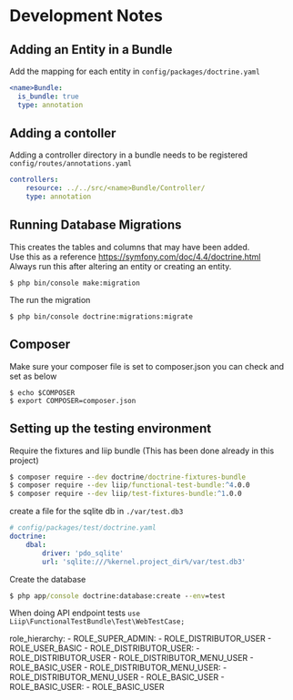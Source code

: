 # Development Notes

## Adding an Entity in a Bundle
Add the mapping for each entity in `config/packages/doctrine.yaml`
```yaml
<name>Bundle:
  is_bundle: true
  type: annotation
```

## Adding a contoller 
Adding a controller directory in a bundle needs to be registered 
`config/routes/annotations.yaml`
```yaml
controllers:
    resource: ../../src/<name>Bundle/Controller/
    type: annotation
```

## Running Database Migrations
This creates the tables and columns that may have been added. <br>
Use this as a reference https://symfony.com/doc/4.4/doctrine.html <br>
Always run this after altering an entity or creating an entity.
```
$ php bin/console make:migration
```
The run the migration
```
$ php bin/console doctrine:migrations:migrate
```

## Composer
Make sure your composer file is set to composer.json
you can check and set as below
```
$ echo $COMPOSER
$ export COMPOSER=composer.json
```

## Setting up the testing environment 
Require the fixtures and liip bundle (This has been done already in this project)
```cmd
$ composer require --dev doctrine/doctrine-fixtures-bundle
$ composer require --dev liip/functional-test-bundle:^4.0.0
$ composer require --dev liip/test-fixtures-bundle:^1.0.0
``` 
create a file for the sqlite db in `./var/test.db3`
```yaml
# config/packages/test/doctrine.yaml
doctrine:
    dbal:
        driver: 'pdo_sqlite'
        url: 'sqlite:///%kernel.project_dir%/var/test.db3'
```
Create the database
```cmd 
$ php app/console doctrine:database:create --env=test
```

When doing API endpoint tests `use Liip\FunctionalTestBundle\Test\WebTestCase;`



role_hierarchy:
        - ROLE_SUPER_ADMIN:
              - ROLE_DISTRIBUTOR_USER
              - ROLE_USER_BASIC
        - ROLE_DISTRIBUTOR_USER:
              - ROLE_DISTRIBUTOR_USER
              - ROLE_DISTRIBUTOR_MENU_USER
              - ROLE_BASIC_USER
        - ROLE_DISTRIBUTOR_MENU_USER:
              - ROLE_DISTRIBUTOR_MENU_USER
              - ROLE_BASIC_USER
        - ROLE_BASIC_USER:
              - ROLE_BASIC_USER